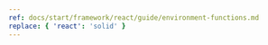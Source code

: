 ```yaml
---
ref: docs/start/framework/react/guide/environment-functions.md
replace: { 'react': 'solid' }
---
```

